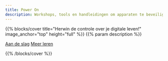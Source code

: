 ```yaml
---
title: Power On
description: Workshops, tools en handleidingen om apparaten te beveiligen, surveillance te omzeilen en autonomie te herwinnen — vooral voor slachtoffers van tech-ondersteund misbruik. Open-source. Meertalig. Door de gemeenschap gebouwd.
---
```


{{% blocks/cover title="Herwin de controle over je digitale leven!" image_anchor="top" height="full" %}}
{{% param description %}}

<a class="btn btn-lg btn-secondary" href="docs/handleidingen/">Aan de slag</a>
<a class="btn btn-lg btn-primary me-3" href="over-ons/">Meer leren</a>

{{% /blocks/cover %}}